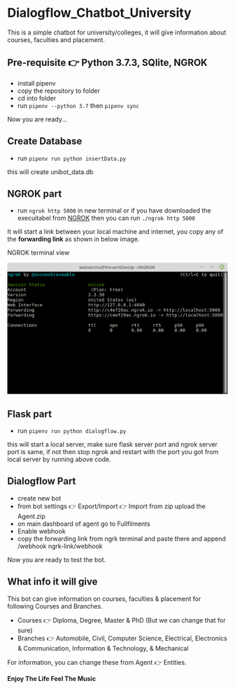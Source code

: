 # Dialogflow_Chatbot_University
This is a simple chatbot for university/colleges, it will give information about courses, faculties and placement.


## Pre-requisite :point_right: Python 3.7.3, SQlite, NGROK
- install pipenv
- copy the repository to folder
- cd into folder
- run `pipenv --python 3.7` then `pipenv sync`

Now you are ready...

## Create Database
- run `pipenv run python insertData.py`

this will create unibot_data.db

## NGROK part
- run `ngrok http 5000` in new terminal or if you have downloaded the execuitabel from [NGROK](https://ngrok.com/download)
then you can run `./ngrok http 5000`

It will start a link between your local machine and internet, you copy any of the **forwarding link** as shown in below image.

NGROK terminal view

![NGROK Image](/data/ngrok.png)

## Flask part
- run `pipenv run python dialogflow.py`

this will start a local server, make sure flask server port and ngrok server port is same, if not then stop ngrok and restart
with the port you got from local server by running above code.

## Dialogflow Part
- create new bot
- from bot settings :point_right: Export/Import :point_right: Import from zip upload the Agent.zip
- on main dashboard of agent go to Fullfilments
- Enable webhook
- copy the forwarding link from ngrk terminal and paste there and append /webhook
ngrk-link/webhook

Now you are ready to test the bot.

## What info it will give
This bot can give information on courses, faculties & placement for following Courses and Branches.
- Courses :point_right: Diploma, Degree, Master & PhD (But we can change that for sure)
- Branches :point_right: Automobile, Civil, Computer Science, Electrical, Electronics & Communication, 
Information & Technology, & Mechanical

For information, you can change these from Agent :point_right: Entities.




**Enjoy The Life Feel The Music**
